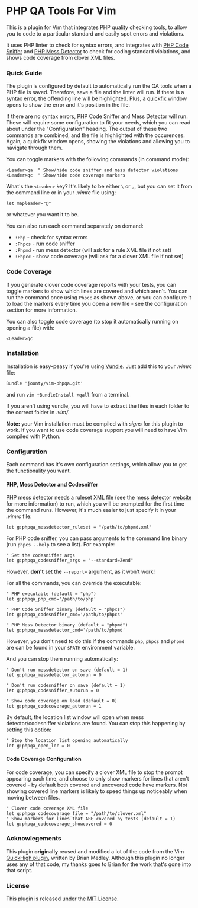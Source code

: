 # PHP QA Tools For Vim

This is a plugin for Vim that integrates PHP quality checking tools, to allow you to code to a particular standard and easily spot errors and violations.

It uses PHP linter to check for syntax errors, and integrates with [PHP Code Sniffer][1] and [PHP Mess Detector][2] to check for coding standard violations, and shows code coverage from clover XML files.

### Quick Guide

The plugin is configured by default to automatically run the QA tools when a PHP file is saved. Therefore, save a file and the linter will run. If there is a syntax error, the offending line will be highlighted. Plus, a [quickfix][3] window opens to show the error and it's position in the file.

If there are no syntax errors, PHP Code Sniffer and Mess Detector will run. These will require some configuration to fit your needs, which you can read about under the "Configuration" heading. The output of these two commands are combined, and the file is highlighted with the occurences. Again, a quickfix window opens, showing the violations and allowing you to navigate through them.

You can toggle markers with the following commands (in command mode):

```vim
<Leader>qa	" Show/hide code sniffer and mess detector violations
<Leader>qc	" Show/hide code coverage markers
```

What's the `<Leader>` key? It's likely to be either `\` or `,`, but you can set it from the command line or in your *.vimrc* file using:

```vim
let mapleader="@"
```

or whatever you want it to be.

You can also run each command separately on demand:

- `:Php` - check for syntax errors
- `:Phpcs` - run code sniffer
- `:Phpmd` - run mess detector (will ask for a rule XML file if not set) 
- `:Phpcc` - show code coverage (will ask for a clover XML file if not set)

### Code Coverage

If you generate clover code coverage reports with your tests, you can toggle markers to show which lines are covered and which aren't. You can run the command once using `Phpcc` as shown above, or you can configure it to load the markers every time you open a new file - see the configuration section for more information.

You can also toggle code coverage (to stop it automatically running on opening a file) with:

```vim
<Leader>qc
```

### Installation

Installation is easy-peasy if you're using [Vundle][4]. Just add this to your *.vimrc* file:

```vim
Bundle 'joonty/vim-phpqa.git'
```
and run `vim +BundleInstall +qall` from a terminal.

If you aren't using vundle, you will have to extract the files in each folder to the correct folder in *.vim/*.

**Note:** your Vim installation must be compiled with *signs* for this plugin to work. If you want to use code coverage support you will need to have Vim compiled with Python.

### Configuration

Each command has it's own configuration settings, which allow you to get the functionality you want.

#### PHP, Mess Detector and Codesniffer

PHP mess detector needs a ruleset XML file (see the [mess detector website][2] for more information) to run, which you will be prompted for the first time the command runs. However, it's much easier to just specify it in your *.vimrc* file:

```vim
let g:phpqa_messdetector_ruleset = "/path/to/phpmd.xml"
```

For PHP code sniffer, you can pass arguments to the command line binary (run `phpcs --help` to see a list). For example:

```vim
" Set the codesniffer args
let g:phpqa_codesniffer_args = "--standard=Zend"
```

However, **don't** set the `--report=` argument, as it won't work!

For all the commands, you can override the executable:

```vim
" PHP executable (default = "php")
let g:phpqa_php_cmd='/path/to/php'

" PHP Code Sniffer binary (default = "phpcs")
let g:phpqa_codesniffer_cmd='/path/to/phpcs'

" PHP Mess Detector binary (default = "phpmd")
let g:phpqa_messdetector_cmd='/path/to/phpmd'
```
However, you don't need to do this if the commands `php`, `phpcs` and `phpmd` are can be found in your `$PATH` environment variable.

And you can stop them running automatically:

```vim
" Don't run messdetector on save (default = 1)
let g:phpqa_messdetector_autorun = 0

" Don't run codesniffer on save (default = 1)
let g:phpqa_codesniffer_autorun = 0

" Show code coverage on load (default = 0)
let g:phpqa_codecoverage_autorun = 1
```

By default, the location list window will open when mess detector/codesniffer violations are found. You can stop this happening by setting this option:

```vim
" Stop the location list opening automatically
let g:phpqa_open_loc = 0
```

#### Code Coverage Configuration

For code coverage, you can specify a clover XML file to stop the prompt appearing each time, and choose to only show markers for lines that aren't covered - by default both covered and uncovered code have markers. Not showing covered line markers is likely to speed things up noticeably when moving between files.

```vim
" Clover code coverage XML file
let g:phpqa_codecoverage_file = "/path/to/clover.xml"
" Show markers for lines that ARE covered by tests (default = 1)
let g:phpqa_codecoverage_showcovered = 0
```

### Acknowlegements

This plugin **originally** reused and modified a lot of the code from the Vim [QuickHigh plugin][5], written by Brian Medley. Although this plugin no longer uses any of that code, my thanks goes to Brian for the work that's gone into that script.

### License

This plugin is released under the [MIT License][6].


[1]: http://pear.php.net/package/PHP_CodeSniffer/redirected
[2]: http://phpmd.org/
[3]: http://vimdoc.sourceforge.net/htmldoc/quickfix.html
[4]: https://github.com/gmarik/vundle
[5]: http://www.vim.org/scripts/script.php?script_id=124
[6]: https://github.com/joonty/vim-phpqa/raw/master/LICENSE
